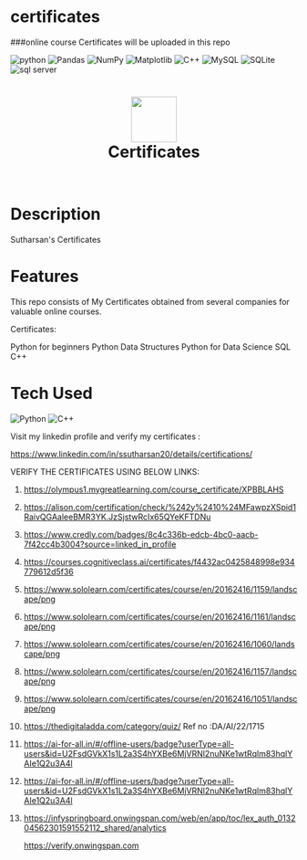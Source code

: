 # certificates
###online course Certificates will be uploaded in this repo

![python](https://img.shields.io/badge/python-3670A0?style=flat-square&logo=python&logoColor=ffdd54)
![Pandas](https://img.shields.io/badge/pandas-%23150458.svg?style=flat-square&logo=pandas&logoColor=white)
![NumPy](https://img.shields.io/badge/numpy-%23013243.svg?style=flat-square&logo=numpy&logoColor=white) 
![Matplotlib](https://img.shields.io/twitter/url?color=orange&label=matplotlib&logo=plotly&logoColor=yellow&style=social&url=https%3A%2F%2Fmatplotlib.org)
![C++](https://img.shields.io/twitter/url?label=C%2B%2B&logo=C%2B%2B&style=social&url=https%3A%2F%2Fcplusplus.com)
![MySQL](https://img.shields.io/badge/mysql-%2300f.svg?style=flat-square&logo=mysql&logoColor=white)
![SQLite](https://img.shields.io/badge/sqlite-%2307405e.svg?style=flat-square&logo=sqlite&logoColor=white) 
![sql server](https://img.shields.io/twitter/url?label=SQL%20Server&logo=microsoft%20sql%20server&style=social&url=https%3A%2F%2Fdocs.microsoft.com%2Fen-us%2Fsql%2Fssms%2Fdownload-sql-server-management-studio-ssms)









<div align="center">
      <h1> <img src="https://github.com/s-sutharsan-20/certificates" width="80px"><br/>Certificates</h1>
     </div>
<p align="center"> <a href="https://linktr.ee/s.sutharsan.20" target="_blank"><img alt="" src="https://img.shields.io/badge/Website-EA4C89?style=normal&logo=dribbble&logoColor=white" style="vertical-align:center" /></a> <a href="https://twitter.com/s_sutharsan_20" target="_blank"><img alt="" src="https://img.shields.io/badge/Twitter-1DA1F2?style=normal&logo=twitter&logoColor=white" style="vertical-align:center" /></a> <a href="https://www.facebook.com/s.sutharsan.20" target="_blank"><img alt="" src="https://img.shields.io/badge/Facebook-1877F2?style=normal&logo=facebook&logoColor=white" style="vertical-align:center" /></a> <a href="https://instagram.com/s.sutharsan.20?r=nametag" target="_blank"><img alt="" src="https://img.shields.io/badge/Instagram-E4405F?style=normal&logo=instagram&logoColor=white" style="vertical-align:center" /></a> <a href="https://linkedin.com/in/https://www.linkedin.com/in/sutharsan-s-478362240/}" target="_blank"><img alt="" src="https://img.shields.io/badge/LinkedIn-0077B5?style=normal&logo=linkedin&logoColor=white" style="vertical-align:center" /></a> </p>

# Description
Sutharsan's Certificates

# Features
This repo consists of My Certificates obtained from several companies for valuable online courses.


Certificates:

Python for beginners
Python Data Structures
Python for Data Science
SQL
C++

# Tech Used
 ![Python](https://img.shields.io/badge/python-3670A0?style=for-the-badge&logo=python&logoColor=ffdd54) ![C++](https://img.shields.io/badge/c++-%2300599C.svg?style=for-the-badge&logo=c%2B%2B&logoColor=white)
      

<!-- </> with 💛 by readMD (https://readmd.itsvg.in) -->
    
    
    
    
   
   
   
Visit my linkedin profile and verify my certificates :

https://www.linkedin.com/in/ssutharsan20/details/certifications/
    
    
VERIFY THE CERTIFICATES USING BELOW LINKS:

1) https://olympus1.mygreatlearning.com/course_certificate/XPBBLAHS

2) https://alison.com/certification/check/%242y%2410%24MFawpzXSpid1RaivQGAaleeBMR3YK.JzSjstwRcIx65QYeKFTDNu

3) https://www.credly.com/badges/8c4c336b-edcb-4bc0-aacb-7f42cc4b3004?source=linked_in_profile

4) https://courses.cognitiveclass.ai/certificates/f4432ac0425848998e934779612d5f36

5) https://www.sololearn.com/certificates/course/en/20162416/1159/landscape/png

6) https://www.sololearn.com/certificates/course/en/20162416/1161/landscape/png

7) https://www.sololearn.com/certificates/course/en/20162416/1060/landscape/png

8) https://www.sololearn.com/certificates/course/en/20162416/1157/landscape/png

9) https://www.sololearn.com/certificates/course/en/20162416/1051/landscape/png

10) https://thedigitaladda.com/category/quiz/
    Ref no :DA/AI/22/1715

11) https://ai-for-all.in/#/offline-users/badge?userType=all-users&id=U2FsdGVkX1s1L2a3S4hYXBe6MjVRNl2nuNKe1wtRqlm83hqlYAIe1Q2u3A4l

12) https://ai-for-all.in/#/offline-users/badge?userType=all-users&id=U2FsdGVkX1s1L2a3S4hYXBe6MjVRNl2nuNKe1wtRqlm83hqlYAIe1Q2u3A4l

13) https://infyspringboard.onwingspan.com/web/en/app/toc/lex_auth_013204562301591552112_shared/analytics

    https://verify.onwingspan.com
